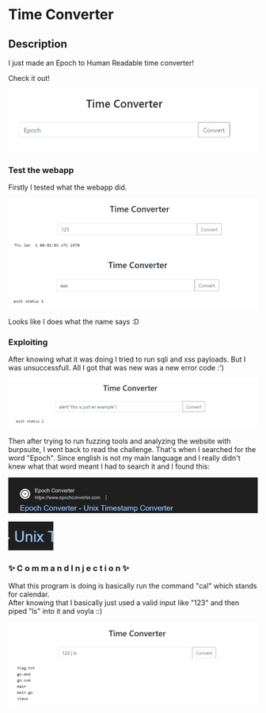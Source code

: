 <h1>Time Converter</h1>

<h2>Description</h2>
I just made an Epoch to Human Readable time converter!

Check it out!

![index page](https://github.com/Leonardo-L04/securnet_writeups/blob/main/img/time_converter/1.png)


<h3>Test the webapp</h3>
Firstly I tested what the webapp did.

![test1](https://github.com/Leonardo-L04/securnet_writeups/blob/main/img/time_converter/2.png)
![test2](https://github.com/Leonardo-L04/securnet_writeups/blob/main/img/time_converter/3.png)

Looks like I does what the name says :D

<h3>Exploiting</h3>
After knowing what it was doing I tried to run sqli and xss payloads. But I was unsuccessfull. 
All I got that was new was a new error code :')

![example](https://github.com/Leonardo-L04/securnet_writeups/blob/main/img/time_converter/4.png)

Then after trying to run fuzzing tools and analyzing the website with burpsuite, I went back to read the challenge.
That's when I searched for the word "Epoch". Since english is not my main language and I really didn't knew what that word meant I had to search it and I found this:

![print5](https://github.com/Leonardo-L04/securnet_writeups/blob/main/img/time_converter/5.png)

![print6](https://github.com/Leonardo-L04/securnet_writeups/blob/main/img/time_converter/6.png)

<h3><strong>✨ C o m m a n d  I n j e c t i o n ✨</strong></h3>

What this program is doing is basically run the command "cal" which stands for calendar.<br>
After knowing that I basically just used a valid input like "123" and then piped "ls" into it and voyla ::)

![flag](https://github.com/Leonardo-L04/securnet_writeups/blob/main/img/time_converter/7.png)
